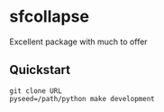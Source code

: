 # sfcollapse
Excellent package with much to offer
## Quickstart
```
git clone URL
pyseed=/path/python make development
```
